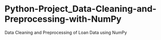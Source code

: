 # Python-Project_Data-Cleaning-and-Preprocessing-with-NumPy
Data Cleaning and Preprocessing of Loan Data using NumPy
